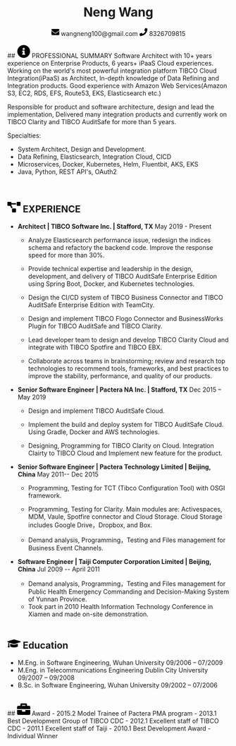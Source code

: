  <center>
     <h1>Neng Wang</h1>
     <div>
        <span>
             <img src="assets/envelope-solid.svg" width="18px">
             wangneng100@gmail.com
         </span>
		     <span></span>
         <span>
             <img src="assets/phone-solid.svg" width="18px">
             8326709815
         </span>
     </div>
 </center>
<br/>
 ## <img src="assets/info-circle-solid.svg" width="30px"> PROFESSIONAL SUMMARY 
Software Architect with 10+ years experience on Enterprise Products,  6 years+ iPaaS Cloud experiences. Working on the world's most powerful integration platform TIBCO Cloud Integration(iPaaS) as Architect, In-depth knowledge of Data Refining and Integration products. Good experience with Amazon Web Services(Amazon S3,  EC2, RDS, EFS, Route53, EKS, Elasticsearch etc.)

Responsible for product and software architecture, design and lead the implementation,  Delivered many integration products and currently work on TIBCO Clarity and TIBCO AuditSafe for more than 5 years.

Specialties:
 - System Architect, Design and Development. 
 - Data Refining, Elasticsearch, Integration Cloud, CICD
 - Microservices, Docker, Kubernetes, Helm, Fluentbit, AKS, EKS
 - Java, Python, REST API's, OAuth2

<br/>

## <img src="assets/project-diagram-solid.svg" width="30px"> **EXPERIENCE**

- **Architect | TIBCO Software Inc. | Stafford, TX**								May 2019 - Present

  - Analyze Elasticsearch performance issue, redesign the indices schema and refactory the backend code. Improve the response speed for more than 30%.

  - Provide technical expertise and leadership in the design, development, and delivery of TIBCO AuditSafe Enterprise Edition using Spring Boot, Docker, and Kubernetes technologies.

  - Design the CI/CD system of TIBCO Business Connector and TIBCO AuditSafe Enterprise Edition with TeamCity.

  - Design and implement TIBCO Flogo Connector and BusinessWorks Plugin for TIBCO AuditSafe and TIBCO Clarity.

  - Lead developer team to design and develop TIBCO Clarity Cloud and integrate with TIBCO Spotfire and TIBCO EBX.

  - Collaborate across teams in brainstorming; review and research top technologies to recommend tools, frameworks, and best practices to improve the stability, performance, and quality of our products. 

    

- **Senior Software Engineer | Pactera NA Inc. | Stafford, TX**						Dec 2015 – May 2019
  
  - Design and implement TIBCO AuditSafe Cloud.
  
  - Implement the build and deploy system for TIBCO AuditSafe Cloud. Using Gradle, Docker and AWS technologies.
  
  - Designing, Programming for TIBCO Clarity on Cloud. Integration Clairty to TIBCO Cloud and Implement new feature for the product.
  
    
  
- **Senior Software Engineer | Pactera Technology Limited | Beijing, China**		May 2011-- Dec 2015
  
  - Programming, Testing for TCT (Tibco Configuration Tool) with OSGI framework.
  
  - Programming, Testing for Clarity. Main modules are: Activespaces, MDM, Vaule, Spotfire connector and Cloud Storage. Cloud Storage includes Google Drive，Dropbox, and Box.
  
  - Demand analysis, Programming，Testing and Files management for Business Event Channels.
  
    
  
- **Software Engineer | Taiji Computer Corporation Limited | Beijing, China**		Jul 2009 -- April 2011
  - Demand analysis, Programming，Testing and Files management for Public Health Emergency Commanding and Decision-Making System of Yunnan Province.
  - Took part in 2010 Health Information Technology Conference in Xiamen and made on-site demonstration.
  <br/>
## <img src="assets/graduation-cap-solid.svg" width="30px"> Education
- M.Eng. in Software Engineering, 			        Wuhan University 		 09/2006 – 07/2009
- M.Eng. in Telecommunications Engineering	Dublin City University   09/2007 – 09/2008
- B.Sc. in Software Engineering, 			           Wuhan University 		09/2002 – 07/2006
<br/>
## <img src="assets/briefcase-solid.svg" width="30px"> Award
- 2015.2 Model Trainee of Pactera PMA program
- 2013.1 Best Development Group of TIBCO CDC
- 2012.1 Excellent staff of TIBCO CDC
- 2011.1 Excellent staff of Taiji
- 2010.1 Best Development Award - Individual Winner
